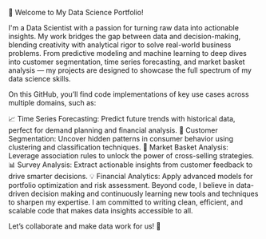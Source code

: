 👋 Welcome to My Data Science Portfolio! 

I'm a Data Scientist with a passion for turning raw data into actionable insights. My work bridges the gap between data and decision-making, blending creativity with analytical rigor to solve real-world business problems. From predictive modeling and machine learning to deep dives into customer segmentation, time series forecasting, and market basket analysis — my projects are designed to showcase the full spectrum of my data science skills.

On this GitHub, you’ll find code implementations of key use cases across multiple domains, such as:

📈 Time Series Forecasting: Predict future trends with historical data, perfect for demand planning and financial analysis.
👥 Customer Segmentation: Uncover hidden patterns in consumer behavior using clustering and classification techniques.
🛒 Market Basket Analysis: Leverage association rules to unlock the power of cross-selling strategies.
📊 Survey Analysis: Extract actionable insights from customer feedback to drive smarter decisions.
💡 Financial Analytics: Apply advanced models for portfolio optimization and risk assessment.
Beyond code, I believe in data-driven decision making and continuously learning new tools and techniques to sharpen my expertise. I am committed to writing clean, efficient, and scalable code that makes data insights accessible to all.

Let’s collaborate and make data work for us! 🚀

